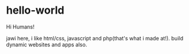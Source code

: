 # hello-world

Hi Humans!

jawi here, i like html/css, javascript and php(that's what i made at!).
build dynamic websites and apps also.

